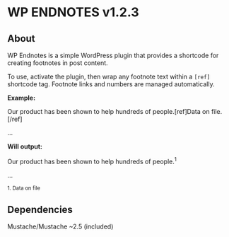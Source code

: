 # WP ENDNOTES v1.2.3

## About

WP Endnotes is a simple WordPress plugin that provides a shortcode for creating footnotes in post content.

To use, activate the plugin, then wrap any footnote text within a `[ref]` shortcode tag. Footnote links and numbers are managed automatically.

**Example:**

Our product has been shown to help hundreds of people.[ref]Data on file.[/ref]

...

**Will output:**

Our product has been shown to help hundreds of people.<sup>1</sup>

...

<small>1. Data on file</small>

## Dependencies

Mustache/Mustache ~2.5 (included)
